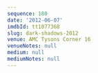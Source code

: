 ```yaml
---
sequence: 180
date: '2012-06-07'
imdbId: tt1077368
slug: dark-shadows-2012
venue: AMC Tysons Corner 16
venueNotes: null
medium: null
mediumNotes: null
---
```


